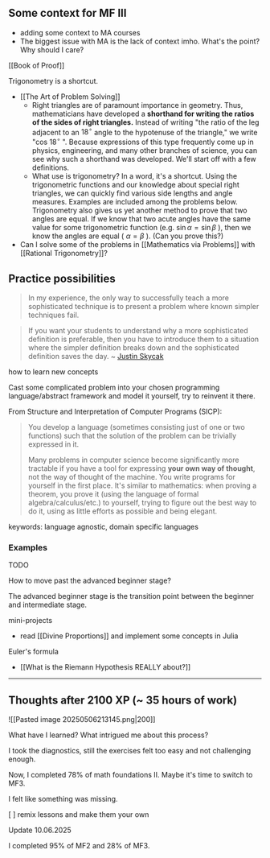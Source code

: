 ## Some context for MF III

- adding some context to MA courses
- The biggest issue with MA is the lack of context imho. What's the point? Why should I care?

[[Book of Proof]]

Trigonometry is a shortcut.
- [[The Art of Problem Solving]]
	- Right triangles are of paramount importance in geometry. Thus, mathematicians have developed a **shorthand for writing the ratios of the sides of right triangles.** Instead of writing "the ratio of the leg adjacent to an $18^{\circ}$ angle to the hypotenuse of the triangle," we write "cos $18^{\circ}$ ". Because expressions of this type frequently come up in physics, engineering, and many other branches of science, you can see why such a shorthand was developed. We'll start off with a few definitions.
	- What use is trigonometry? In a word, it's a shortcut. Using the trigonometric functions and our knowledge about special right triangles, we can quickly find various side lengths and angle measures. Examples are included among the problems below. Trigonometry also gives us yet another method to prove that two angles are equal. If we know that two acute angles have the same value for some trigonometric function (e.g. $\sin \alpha=\sin \beta$ ), then we know the angles are equal ( $\alpha=\beta$ ). (Can you prove this?)
- Can I solve some of the problems in [[Mathematics via Problems]] with [[Rational Trigonometry]]?

## Practice possibilities

> In my experience, the only way to successfully teach a more sophisticated technique is to present a problem where known simpler techniques fail.

> If you want your students to understand why a more sophisticated definition is preferable, then you have to introduce them to a situation where the simpler definition breaks down and the sophisticated definition saves the day. ~ [Justin Skycak](https://www.justinmath.com/the-only-way-to-successfully-teach-a-more-sophisticated-technique/)

how to learn new concepts

Cast some complicated problem into your chosen programming language/abstract framework and model it yourself, try to reinvent it there.

From Structure and Interpretation of Computer Programs (SICP):

> You develop a language (sometimes consisting just of one or two functions) such that the solution of the problem can be trivially expressed in it.
> 
> Many problems in computer science become significantly more tractable if you have a tool for expressing __your own way of thought__, not the way of thought of the machine. You write programs for yourself in the first place. It's similar to mathematics: when proving a theorem, you prove it (using the language of formal algebra/calculus/etc.) to yourself, trying to figure out the best way to do it, using as little efforts as possible and being elegant.

keywords: language agnostic, domain specific languages
### Examples

TODO

How to move past the advanced beginner stage?

The advanced beginner stage is the transition point between the beginner and intermediate stage.

mini-projects
- read [[Divine Proportions]] and implement some concepts in Julia

Euler's formula
- [[What is the Riemann Hypothesis REALLY about?]]

---

## Thoughts after 2100 XP (~ 35 hours of work)

![[Pasted image 20250506213145.png|200]]

What have I learned? What intrigued me about this process?

I took the diagnostics, still the exercises felt too easy and not challenging enough.

Now, I completed 78% of math foundations II. Maybe it's time to switch to MF3.

I felt like something was missing.

[ ] remix lessons and make them your own

Update 10.06.2025

I completed 95% of MF2 and 28% of MF3.

